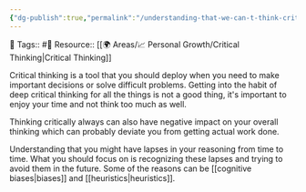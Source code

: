 ```yaml
---
{"dg-publish":true,"permalink":"/understanding-that-we-can-t-think-critically-100-of-the-time/","dgPassFrontmatter":true,"noteIcon":"1","created":"2023-11-14T21:08:43.926+05:30","updated":"2023-12-17T21:57:11.369+05:30"}
---
```


🧶 Tags:: #🌱 
Resource:: [[🌍 Areas/📈 Personal Growth/Critical Thinking\|Critical Thinking]]

Critical thinking is a tool that you should deploy when you need to make important decisions or solve difficult problems. Getting into the habit of deep critical thinking for all the things is not a good thing, it's important to enjoy your time and not think too much as well.

Thinking critically always can also have negative impact on your overall thinking which can probably deviate you from getting actual work done.

Understanding that you might have lapses in your reasoning from time to time. What you should focus on is recognizing these lapses and trying to avoid them in the future. Some of the reasons can be [[cognitive biases\|biases]] and [[heuristics\|heuristics]].